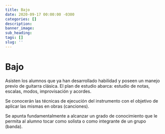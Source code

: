 ```yaml
---
title: Bajo
date: 2020-09-17 00:00:00 -0300
categories: []
description:
banner_image:
sub_heading:
tags: []
slug: ''
---
```


# Bajo
Asisten los alumnos que ya han desarrollado habilidad y poseen un manejo previo de guitarra clásica. El plan de estudio
abarca: estudio de notas, escalas, modos, improvisación y acordes. 

Se conocerán las técnicas de ejecución del instrumento con el objetivo de aplicar las mismas en obras (canciones). 

Se apunta fundamentalmente a alcanzar un grado de conocimiento que le permita al alumno tocar como solista o como
 integrante de un grupo (banda).
